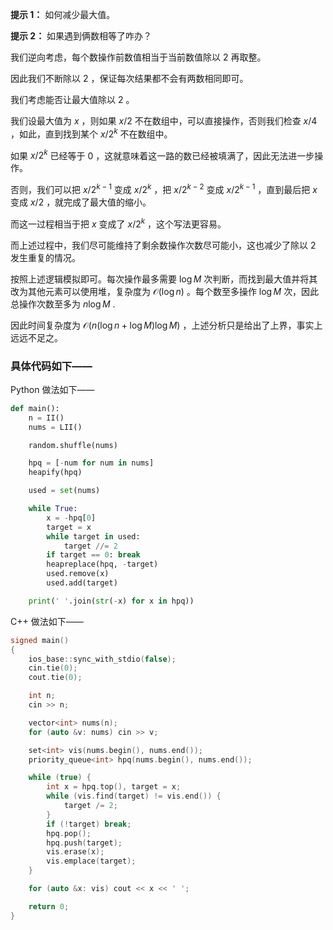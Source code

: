 **提示 1：** 如何减少最大值。

**提示 2：** 如果遇到俩数相等了咋办？

我们逆向考虑，每个数操作前数值相当于当前数值除以 $2$ 再取整。

因此我们不断除以 $2$ ，保证每次结果都不会有两数相同即可。

我们考虑能否让最大值除以 $2$ 。

我们设最大值为 $x$ ，则如果 $x/2$ 不在数组中，可以直接操作，否则我们检查 $x/4$ ，如此，直到找到某个 $x/2^k$ 不在数组中。

如果 $x/2^k$ 已经等于 $0$ ，这就意味着这一路的数已经被填满了，因此无法进一步操作。

否则，我们可以把 $x/2^{k-1}$ 变成 $x/2^k$ ，把 $x/2^{k-2}$ 变成 $x/2^{k-1}$ ，直到最后把 $x$ 变成 $x/2$ ，就完成了最大值的缩小。

而这一过程相当于把 $x$ 变成了 $x/2^k$ ，这个写法更容易。

而上述过程中，我们尽可能维持了剩余数操作次数尽可能小，这也减少了除以 $2$ 发生重复的情况。

按照上述逻辑模拟即可。每次操作最多需要 $\log M$ 次判断，而找到最大值并将其改为其他元素可以使用堆，复杂度为 $\mathcal{O}(\log n)$ 。每个数至多操作 $\log M$ 次，因此总操作次数至多为 $n\log M$ .

因此时间复杂度为 $\mathcal{O}(n(\log n + \log M)\log M)$ ，上述分析只是给出了上界，事实上远远不足之。

### 具体代码如下——

Python 做法如下——

```Python []
def main():
    n = II()
    nums = LII()

    random.shuffle(nums)

    hpq = [-num for num in nums]
    heapify(hpq)

    used = set(nums)

    while True:
        x = -hpq[0]
        target = x
        while target in used:
            target //= 2
        if target == 0: break
        heapreplace(hpq, -target)
        used.remove(x)
        used.add(target)

    print(' '.join(str(-x) for x in hpq))
```

C++ 做法如下——

```cpp []
signed main()
{
    ios_base::sync_with_stdio(false);
    cin.tie(0);
    cout.tie(0);

    int n;
    cin >> n;

    vector<int> nums(n);
    for (auto &v: nums) cin >> v;

    set<int> vis(nums.begin(), nums.end());
    priority_queue<int> hpq(nums.begin(), nums.end());

    while (true) {
        int x = hpq.top(), target = x;
        while (vis.find(target) != vis.end()) {
            target /= 2;
        }
        if (!target) break;
        hpq.pop();
        hpq.push(target);
        vis.erase(x);
        vis.emplace(target);
    }

    for (auto &x: vis) cout << x << ' ';

    return 0;
}
```
